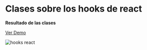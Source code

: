 # Clases sobre los hooks de react

<b>Resultado de las clases</b>

<a href=''>Ver Demo</a>
<div></div>
<img src='' alt='hooks react' />
